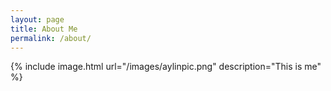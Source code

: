 ```yaml
---
layout: page
title: About Me
permalink: /about/
---
```


<!-- this is actually the About me page-->

{% include image.html url="/images/aylinpic.png" description="This is me" %}
